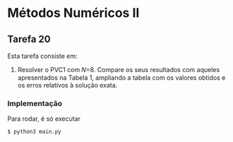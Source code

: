 # Métodos Numéricos II

## Tarefa 20

Esta tarefa consiste em:

1. Resolver o PVC1 com 𝑁=8. Compare os seus resultados com aqueles apresentados na Tabela 1, ampliando a tabela com os valores obtidos e os erros relativos à solução exata.

### Implementação

Para rodar, é só executar

```
$ python3 main.py
```
